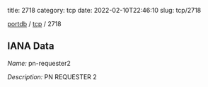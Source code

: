 title: 2718
category: tcp
date: 2022-02-10T22:46:10
slug: tcp/2718

[portdb](/) / [tcp](/category/tcp.html) / 2718


## IANA Data

_Name:_ pn-requester2

_Description:_ PN REQUESTER 2

